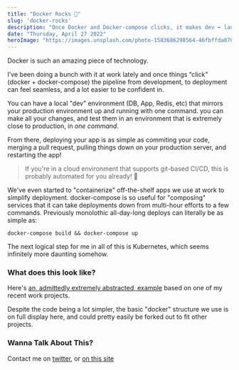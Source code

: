 ```yaml
---
title: "Docker Rocks 🐳"
slug: 'docker-rocks'
description: "Once Docker and Docker-compose clicks, it makes dev ➡️ launch so much easier"
date: "Thursday, April 27 2022"
heroImage: "https://images.unsplash.com/photo-1583686298564-46fbffda0707?ixlib=rb-1.2.1&ixid=MnwxMjA3fDB8MHxwaG90by1wYWdlfHx8fGVufDB8fHx8&auto=format&fit=crop&w=1170&q=80"
---
```


Docker is such an amazing piece of technology.

I’ve been doing a bunch with it at work lately and once things “click” (docker + docker-compose) the pipeline from development, to deployment can feel seamless, and a lot easier to be confident in.

You can have a local "dev" environment (DB, App, Redis, etc) that mirrors your production environment up and running with one command. 
you can make all your changes, and test them in an environment that is extremely close to production, in *one command*.

From there, deploying your app is as simple as commiting your code, merging a pull request, pulling things down on your production server, and restarting the app!  

> If you're in a cloud environment that supports git-based CI/CD, this is probably automated for you already! 🎉

We've even started to "containerize" off-the-shelf apps we use at work to simplify deployment. docker-compose is so useful for "composing" services that it can take deployments down from multi-hour efforts to a few commands. Previously monolothic all-day-long deploys can literally be as simple as:

```
docker-compose build && docker-compose up
```

The next logical step for me in all of this is Kubernetes, which seems infinitely more daunting somehow. 

### What does this look like?
Here's [an, admittedly extremely abstracted, example](https://github.com/MykalMachon/Caeser) based on one of my recent work projects. 

Despite the code being a lot simpler, the basic "docker" structure we use is on full display here, and could pretty easily be forked out to fit other projects. 

### Wanna Talk About This?

Contact me on [twitter](https://twitter.com/mykalmachon), or [on this site](https://mykal.codes/contact/)